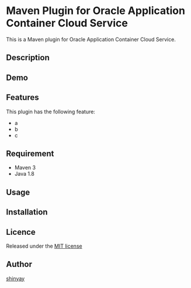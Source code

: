 # Maven Plugin for Oracle Application Container Cloud Service

This is a Maven plugin for Oracle Application Container Cloud Service.

## Description

## Demo

## Features

This plugin has the following feature:

- a
- b
- c

## Requirement

- Maven 3
- Java 1.8

## Usage

## Installation

## Licence

Released under the [MIT license](https://gist.githubusercontent.com/shinyay/56e54ee4c0e22db8211e05e70a63247e/raw/44f0f4de510b4f2b918fad3c91e0845104092bff/LICENSE)

## Author

[shinyay](https://github.com/shinyay)
